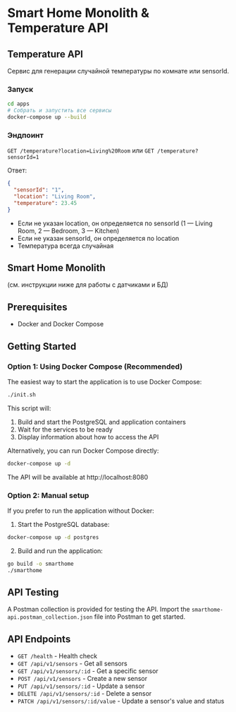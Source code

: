 # Smart Home Monolith & Temperature API

## Temperature API

Сервис для генерации случайной температуры по комнате или sensorId.

### Запуск

```bash
cd apps
# Собрать и запустить все сервисы
docker-compose up --build
```

### Эндпоинт

`GET /temperature?location=Living%20Room` или `GET /temperature?sensorId=1`

Ответ:
```json
{
  "sensorId": "1",
  "location": "Living Room",
  "temperature": 23.45
}
```

- Если не указан location, он определяется по sensorId (1 — Living Room, 2 — Bedroom, 3 — Kitchen)
- Если не указан sensorId, он определяется по location
- Температура всегда случайная

## Smart Home Monolith

(см. инструкции ниже для работы с датчиками и БД)

## Prerequisites

- Docker and Docker Compose

## Getting Started

### Option 1: Using Docker Compose (Recommended)

The easiest way to start the application is to use Docker Compose:

```bash
./init.sh
```

This script will:

1. Build and start the PostgreSQL and application containers
2. Wait for the services to be ready
3. Display information about how to access the API

Alternatively, you can run Docker Compose directly:

```bash
docker-compose up -d
```

The API will be available at http://localhost:8080

### Option 2: Manual setup

If you prefer to run the application without Docker:

1. Start the PostgreSQL database:

```bash
docker-compose up -d postgres
```

2. Build and run the application:

```bash
go build -o smarthome
./smarthome
```

## API Testing

A Postman collection is provided for testing the API. Import the `smarthome-api.postman_collection.json` file into Postman to get started.

## API Endpoints

- `GET /health` - Health check
- `GET /api/v1/sensors` - Get all sensors
- `GET /api/v1/sensors/:id` - Get a specific sensor
- `POST /api/v1/sensors` - Create a new sensor
- `PUT /api/v1/sensors/:id` - Update a sensor
- `DELETE /api/v1/sensors/:id` - Delete a sensor
- `PATCH /api/v1/sensors/:id/value` - Update a sensor's value and status
